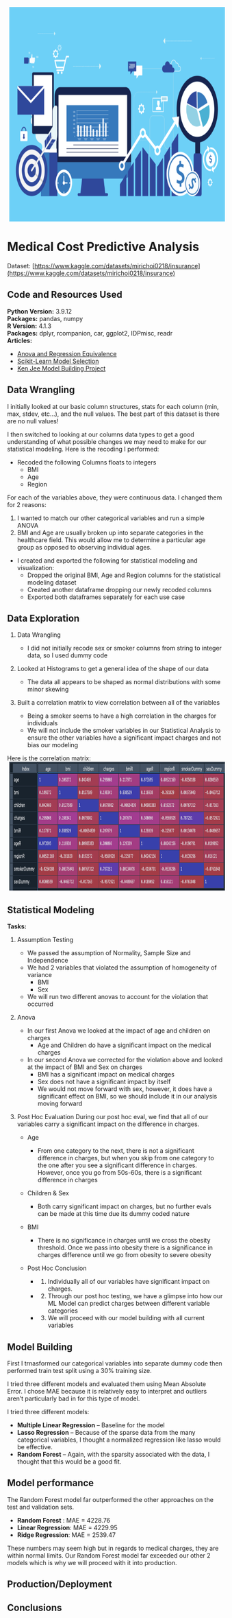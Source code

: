 <img style="display: inline; margin: 0 5px;" title="Project Header" src="img/medical1.png" alt="" width="1000" height="500"/>

# Medical Cost Predictive Analysis

Dataset: [https://www.kaggle.com/datasets/mirichoi0218/insurance](https://www.kaggle.com/datasets/mirichoi0218/insurance) <br>


## Code and Resources Used 
**Python Version:** 3.9.12 <br>
**Packages:** pandas, numpy <br>
**R Version:** 4.1.3 <br>
**Packages:** dplyr, rcompanion, car, ggplot2, IDPmisc, readr <br>
**Articles:** 
   - [Anova and Regression Equivalence](https://web.pdx.edu/~newsomj/mvclass/ho_anova%20and%20regression.pdf)
   - [Scikit-Learn Model Selection](https://scikit-learn.org/stable/modules/generated/sklearn.model_selection.GridSearchCV.html)
   - [Ken Jee Model Building Project](https://www.youtube.com/watch?v=7O4dpR9QMIM&list=PL2zq7klxX5ASFejJj80ob9ZAnBHdz5O1t&index=5)



## Data Wrangling
I initially looked at our basic column structures, stats for each column (min, max, stdev, etc...), and the null values.
The best part of this dataset is there are no null values!


I then switched to looking at our columns data types to get a good understanding of what possible changes we may need to make for our statistical modeling. Here is the recoding I performed:

* Recoded the following Columns floats to integers
    * BMI
    * Age
    * Region

For each of the variables above, they were continuous data. I changed them for 2 reasons:
1. I wanted to match our other categorical variables and run a simple ANOVA
2. BMI and Age are usually broken up into separate categories in the healthcare field. 
   This would allow me to determine a particular age group as opposed to observing individual ages.
   
   
* I created and exported the following for statistical modeling and visualization:
    * Dropped the original BMI, Age and Region columns for the statistical modeling dataset
    * Created another dataframe dropping our newly recoded columns
    * Exported both dataframes separately for each use case


## Data Exploration

1. Data Wrangling
   - I did not initially recode sex or smoker columns from string to integer data, so I used dummy code

2. Looked at Histograms to get a general idea of the shape of our data
   - The data all appears to be shaped as normal distributions with some minor skewing

3. Built a correlation matrix to view correlation between all of the variables
   * Being a smoker seems to have a high correlation in the charges for individuals
   * We will not include the smoker variables in our Statistical Analysis to ensure the other variables 
     have a significant impact charges and not bias our modeling
     
Here is the correlation matrix:
<img style="display: inline; margin: 0 5px;" title="Correlation Matrix" src="img/corrMatrix.png" alt="" width="800" height="300"/>




## Statistical Modeling
**Tasks:**

1. Assumption Testing
   - We passed the assumption of Normality, Sample Size and Independence
   - We had 2 variables that violated the assumption of homogeneity of variance
      * BMI
      * Sex
   * We will run two different anovas to account for the violation that occurred

2. Anova
   - In our first Anova we looked at the impact of age and children on charges
      * Age and Children do have a significant impact on the medical charges
   - In our second Anova we corrected for the violation above and looked at the impact of BMI and Sex on charges
      * BMI has a significant impact on medical charges
      * Sex does not have a significant impact by itself
      * We would not move forward with sex, however, it does have a significant effect on BMI, 
         so we should include it in our analysis moving forward


3. Post Hoc Evaluation
   During our post hoc eval, we find that all of our variables carry a significant impact on the difference in charges.
   
   - Age
      * From one category to the next, there is not a significant difference in charges,
        but when you skip from one category to the one after you see a significant difference in charges.
        However, once you go from 50s-60s, there is a significant difference in charges
        
   - Children & Sex
      * Both carry significant impact on charges, but no further evals can be made at this time due its dummy coded nature
   
   - BMI
      * There is no significance in charges until we cross the obesity threshold.
        Once we pass into obesity there is a significance in charges difference until we go from obesity to severe obesity
        
   - Post Hoc Conclusion
      * 1. Individually all of our variables have significant impact on charges.
      * 2. Through our post hoc testing, we have a glimpse into how our ML Model can predict charges between different variable categories
      * 3. We will proceed with our model building with all current variables


## Model Building 

First I trnasformed our categorical variables into separate dummy code then performed train test split using a 30% training size.  

I tried three different models and evaluated them using Mean Absolute Error. I chose MAE because it is relatively easy to interpret and outliers aren’t particularly bad in for this type of model.   

I tried three different models:
*	**Multiple Linear Regression** – Baseline for the model
*	**Lasso Regression** – Because of the sparse data from the many categorical variables, I thought a normalized regression like lasso would be effective.
*	**Random Forest** – Again, with the sparsity associated with the data, I thought that this would be a good fit.

## Model performance
The Random Forest model far outperformed the other approaches on the test and validation sets. 
*	**Random Forest** : MAE = 4228.76
*	**Linear Regression**: MAE = 4229.95
*	**Ridge Regression**: MAE = 2539.47

These numbers may seem high but in regards to medical charges, they are within normal limits. Our Random Forest model far exceeded our other 2 models which is why we will proceed with it into production.



## Production/Deployment 
     
     
## Conclusions
<!-- * We can predict, with our model, whether an employee will stay with 84% accuracy
* The best predictors of whether someone will stay are in descending order: <br>
      * Monthly Income <br>
      * Age<br>
      * Total Working Years<br>
      * Hourly Rate<br>
      * Monthly Rate<br>
      * Distance from Home<br>
      * OverTime<br> -->
      

     



